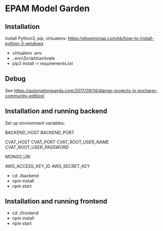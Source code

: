 # EPAM Model Garden

## Installation
Install Python3, pip, virtualenv:
https://phoenixnap.com/kb/how-to-install-python-3-windows

- virtualenv .env
- .\.env\Scripts\activate
- pip3 install -r requirements.txt

## Debug
See https://automationpanda.com/2017/09/14/django-projects-in-pycharm-community-edition/

## Installation and running backend

Set up environment variables:

BACKEND_HOST
BACKEND_PORT

CVAT_HOST
CVAT_PORT
CVAT_ROOT_USER_NAME
CVAT_ROOT_USER_PASSWORD

MONGO_URI

AWS_ACCESS_KEY_ID
AWS_SECRET_KEY

- cd ./backend
- npm install
- npm start

## Installation and running frontend

- cd ./frontend
- npm install
- npm start
